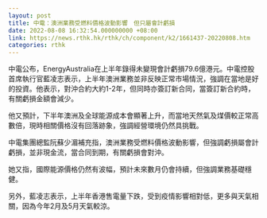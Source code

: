 ```yaml
---
layout: post
title: 中電：澳洲業務受燃料價格波動影響　但只屬會計虧損
date: 2022-08-08 16:32:54.000000000 +08:00
link: https://news.rthk.hk/rthk/ch/component/k2/1661437-20220808.htm
categories: rthk
---
```


中電公布，EnergyAustralia在上半年錄得未變現會計虧損79.6億港元。中電控股首席執行官藍凌志表示，上半年澳洲業務並非反映正常市場情況，強調在當地是好的投資。他表示，對沖合約大約1-2年，但同時亦簽訂新合同，當簽訂新合約時，有關虧損金額會減少。

他又預計，下半年澳洲及全球能源成本會顯著上升，而當地天然氣及煤價較正常高數倍，現時相關價格沒有回落跡象，強調經營環境仍然具挑戰。

中電集團總監阮蘇少湄補充指，澳洲業務受燃料價格波動影響，但強調虧損屬會計虧損，並非現金流，當合同到期，有關虧損會對沖。

她又指，國際能源價格仍然有波幅，預計未來數月仍會持續，但強調業務基礎穩健。

另外，藍凌志表示，上半年香港售電量下跌，受到疫情影響相對低，更多與天氣相關，因為今年2月及5月天氣較涼。
